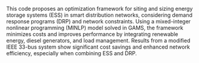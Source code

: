 This code proposes an optimization framework for siting and sizing energy storage systems (ESS) in smart distribution networks, considering demand response programs (DRP) and network constraints. Using a mixed-integer nonlinear programming (MINLP) model solved in GAMS, the framework minimizes costs and improves performance by integrating renewable energy, diesel generators, and load management. Results from a modified IEEE 33-bus system show significant cost savings and enhanced network efficiency, especially when combining ESS and DRP.
